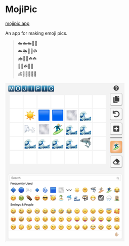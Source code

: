 # MojiPic

[mojipic.app](https://mojipic.app/)

An app for making emoji pics.

> ☁️☁️☁️🌈🌈  
> ☁️🌦️🌈👺☘️  
> 🌧️🌈🌳☘️☘️  
> 🌈🍀☘️🌳🦌  
> 💰🧝🏼🌳🌳🌳  


<img src="mojipic-v1-screen.jpg" height="500" title="App screen">
